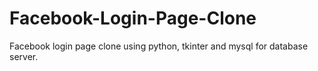 # Facebook-Login-Page-Clone
Facebook login page clone using python, tkinter and mysql for database server.
